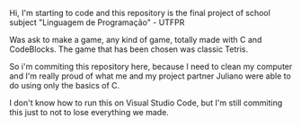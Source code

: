 Hi, I'm starting to code and this repository is the final project of
school subject "Linguagem de Programação" - UTFPR

Was ask to make a game, any kind of game, totally made with C and CodeBlocks.
The game that has been chosen was classic Tetris.

So i'm commiting this repository here, because I need to clean my computer and I'm really proud
of what me and my project partner Juliano were able to do using only the basics of C.

I don't know how to run this on Visual Studio Code, but I'm still commiting this just to not to lose everything we made.